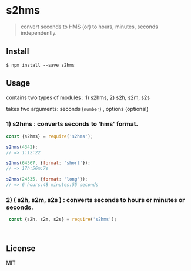 # s2hms
> convert seconds to HMS (or) to hours, minutes, seconds independently.

## Install

```
$ npm install --save s2hms
```

## Usage

contains two types of modules : 1) s2hms, 2) s2h, s2m, s2s

takes two arguments:  seconds (`number`) , options (optional)

### 1) s2hms : converts seconds to 'hms' format.

```js
const {s2hms} = require('s2hms');

s2hms(4342);
// => 1:12:22

s2hms(64567, {format: 'short'});
// => 17h:56m:7s

s2hms(24535, {format: 'long'});
// => 6 hours:48 minutes:55 seconds

```

### 2) ( s2h, s2m, s2s ) : converts seconds to hours or minutes or seconds.

```js
 const {s2h, s2m, s2s} = require('s2hms'); 

 

```



## License

MIT

